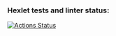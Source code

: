 ### Hexlet tests and linter status:
[![Actions Status](https://github.com/TurtleOld/python-project-lvl4/workflows/hexlet-check/badge.svg)](https://github.com/TurtleOld/python-project-lvl4/actions)